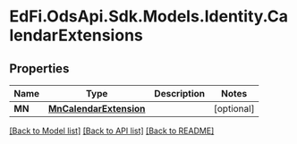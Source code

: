 # EdFi.OdsApi.Sdk.Models.Identity.CalendarExtensions
## Properties

Name | Type | Description | Notes
------------ | ------------- | ------------- | -------------
**MN** | [**MnCalendarExtension**](MnCalendarExtension.md) |  | [optional] 

[[Back to Model list]](../README.md#documentation-for-models) [[Back to API list]](../README.md#documentation-for-api-endpoints) [[Back to README]](../README.md)

